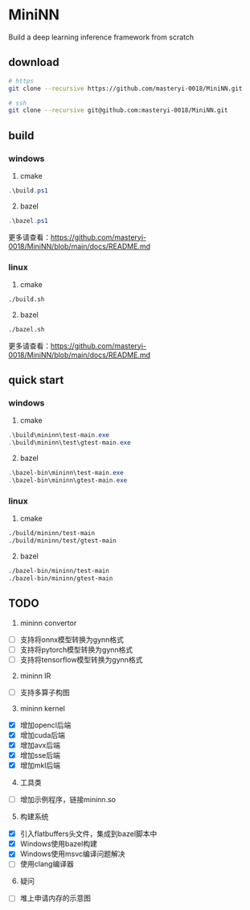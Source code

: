 # MiniNN

Build a deep learning inference framework from scratch

## download

```sh
# https
git clone --recursive https://github.com/masteryi-0018/MiniNN.git

# ssh
git clone --recursive git@github.com:masteryi-0018/MiniNN.git
```

## build

### windows

1. cmake

```ps1
.\build.ps1
```

2. bazel

```ps1
.\bazel.ps1
```

更多请查看：<https://github.com/masteryi-0018/MiniNN/blob/main/docs/README.md>

### linux

1. cmake

```sh
./build.sh
```

2. bazel

```sh
./bazel.sh
```

更多请查看：<https://github.com/masteryi-0018/MiniNN/blob/main/docs/README.md>

## quick start

### windows

1. cmake

```ps1
.\build\mininn\test-main.exe
.\build\mininn\test\gtest-main.exe
```

2. bazel

```ps1
.\bazel-bin\mininn\test-main.exe
.\bazel-bin\mininn\gtest-main.exe
```

### linux

1. cmake

```sh
./build/mininn/test-main
./build/mininn/test/gtest-main
```

2. bazel

```sh
./bazel-bin/mininn/test-main
./bazel-bin/mininn/gtest-main
```

## TODO

1. mininn convertor
- [ ] 支持将onnx模型转换为gynn格式
- [ ] 支持将pytorch模型转换为gynn格式
- [ ] 支持将tensorflow模型转换为gynn格式

2. mininn IR
- [ ] 支持多算子构图

3. mininn kernel
- [x] 增加opencl后端
- [x] 增加cuda后端
- [x] 增加avx后端
- [x] 增加sse后端
- [x] 增加mkl后端

4. 工具类
- [ ] 增加示例程序，链接mininn.so

5. 构建系统
- [x] 引入flatbuffers头文件，集成到bazel脚本中
- [x] Windows使用bazel构建
- [x] Windows使用msvc编译问题解决
- [ ] 使用clang编译器

6. 疑问
- [ ] 堆上申请内存的示意图